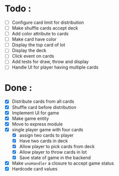 # Todo :

- [ ] Configure card limit for distribution
- [ ] Make shuffle cards accept deck
- [ ] Add color attribute to cards
- [ ] Make card have color
- [ ] Display the top card of lot
- [ ] Display the deck
- [ ] Click event on cards
- [ ] Add tests for draw, throw and display
- [ ] Handle UI for player having multiple cards

# Done :

- [x] Distribute cards from all cards
- [x] Shuffle card before distribution
- [x] Implement UI for game
- [x] Make game entity
- [x] Move to express module
- [x] single player game with four cards
  - [x] assign two cards to player
  - [x] Have two cards in deck
  - [x] Allow player to pick cards from deck
  - [x] Allow player to throw cards in lot
  - [x] Save state of game in the backend

- [x] Make `unoHandler` a closure to accept game status
- [x] Hardcode card values
